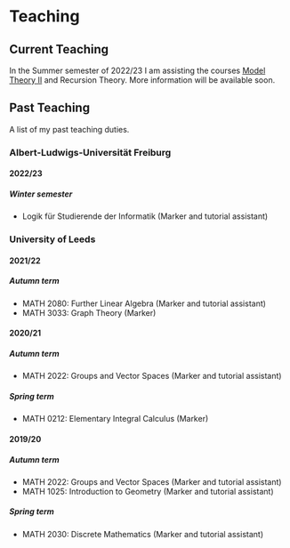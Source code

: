 
<html>
<body>
<h1> Teaching </h1>

<h2> Current Teaching </h2>

<p> In the Summer semester of 2022/23 I am assisting the courses <a href="fgallinaro.github.io/modelltheorie_2">Model Theory II</a> and Recursion Theory. More information will be available soon. </p>
	
<h2> Past Teaching </h2>

<p> A list of my past teaching duties. </p>
	
<h3> Albert-Ludwigs-Universität Freiburg </h3>
<h4> 2022/23 </h4>
<h5> Winter semester </h5>
<ul>
	<li> Logik für Studierende der Informatik (Marker and tutorial assistant) </li>
</ul>
	
<h3> University of Leeds </h3>
<h4> 2021/22 </h4>
<h5> Autumn term </h5>
<ul>
	<li> MATH 2080: Further Linear Algebra (Marker and tutorial assistant) </li>
	<li> MATH 3033: Graph Theory (Marker) </li>
</ul>
<h4> 2020/21 </h4>
<h5> Autumn term </h5>
<ul>
	<li> MATH 2022: Groups and Vector Spaces (Marker and tutorial assistant) </li>
</ul>
<h5> Spring term </h5>
<ul>
	<li> MATH 0212: Elementary Integral Calculus (Marker) </li>
</ul>
<h4> 2019/20 </h4>
<h5> Autumn term </h5>
<ul>
	<li> MATH 2022: Groups and Vector Spaces (Marker and tutorial assistant) </li>
	<li> MATH 1025: Introduction to Geometry (Marker and tutorial assistant) </li>
</ul>
<h5> Spring term </h5>
<ul>
	<li> MATH 2030: Discrete Mathematics (Marker and tutorial assistant) </li>
</ul>
</body>
<html>
